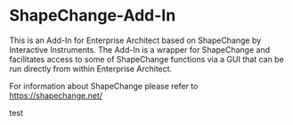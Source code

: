 # ShapeChange-Add-In
This is an Add-In for Enterprise Architect based on ShapeChange by Interactive Instruments. The Add-In is a wrapper for ShapeChange and facilitates access to some of ShapeChange functions via a GUI that can be run directly from within Enterprise Architect.

For information about ShapeChange please refer to https://shapechange.net/

test
